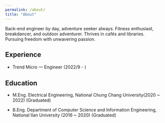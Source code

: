 ```yaml
---
permalink: /about/
title: "About"
---
```


Back-end engineer by day, adventure seeker always. Fitness enthusiast, breakdancer, and outdoor adventurer. Thrives in cafés and libraries. Pursuing freedom with unwavering passion.

## Experience

* Trend Micro 一 Engineer (2022/9 - )

## Education

* M.Eng. Electrical Engineering, National Chung Chang University(2020 ~ 2022) (Graduated)

* B.Eng. Department of Computer Science and Information Engineering, National Ilan University (2016 ~ 2020) (Graduated)

<!-- ## Github
![Guancioul's GitHub stats](https://github-readme-stats.vercel.app/api?username=guancioul&show_icons=true&theme=gruvbox)


[![Top Langs](https://github-readme-stats.vercel.app/api/top-langs/?username=guancioul&layout=compact&theme=gruvbox&langs_count=10)](https://github.com/anuraghazra/github-readme-stats) -->